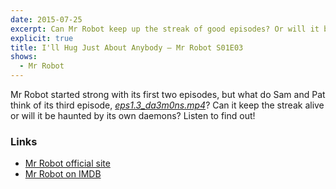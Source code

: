 ```yaml
---
date: 2015-07-25
excerpt: Can Mr Robot keep up the streak of good episodes? Or will it be haunted by its own daemons? Listen to find out!
explicit: true
title: I'll Hug Just About Anybody — Mr Robot S01E03
shows:
  - Mr Robot
---
```


Mr Robot started strong with its first two episodes, but what do Sam and Pat think of its third episode, [*eps1.3_da3m0ns.mp4*][s01e03-imdb]? Can it keep the streak alive or will it be haunted by its own daemons? Listen to find out!

### Links

* [Mr Robot official site][mr-robot-usa]
* [Mr Robot on IMDB][mr-robot-imdb]

[s01e03-imdb]:http://www.imdb.com/title/tt4659980/
[mr-robot-imdb]:http://www.imdb.com/title/tt4158110/
[mr-robot-usa]:http://www.usanetwork.com/mrrobot

